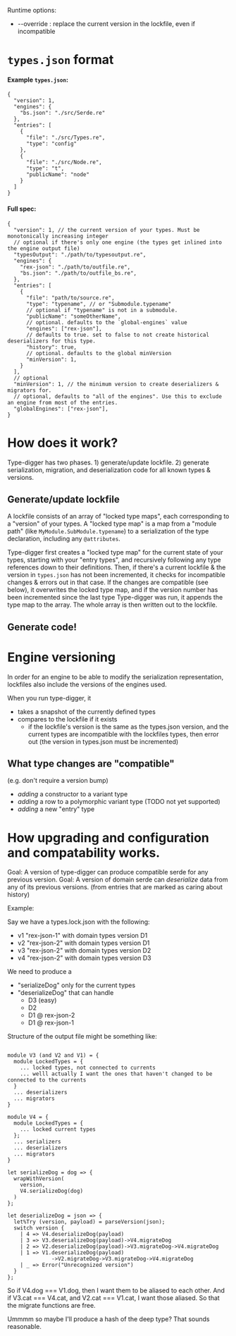 

Runtime options:

- --override : replace the current version in the lockfile, even if incompatible

# `types.json` format

#### Example `types.json`:

```
{
  "version": 1,
  "engines": {
    "bs.json": "./src/Serde.re"
  },
  "entries": [
    {
      "file": "./src/Types.re",
      "type": "config"
    },
    {
      "file": "./src/Node.re",
      "type": "t",
      "publicName": "node"
    }
  ]
}
```

#### Full spec:

```
{
  "version": 1, // the current version of your types. Must be monotonically increasing integer
  // optional if there's only one engine (the types get inlined into the engine output file)
  "typesOutput": "./path/to/typesoutput.re",
  "engines": {
    "rex-json": "./path/to/outfile.re",
    "bs.json": "./path/to/outfile_bs.re",
  },
  "entries": [
    {
      "file": "path/to/source.re",
      "type": "typename", // or "Submodule.typename"
      // optional if "typename" is not in a submodule.
      "publicName": "someOtherName",
      // optional. defaults to the `global-engines` value
      "engines": ["rex-json"],
      // defaults to true. set to false to not create historical deserializers for this type.
      "history": true,
      // optional. defaults to the global minVersion
      "minVersion": 1,
    }
  ],
  // optional
  "minVersion": 1, // the minimum version to create deserializers & migrators for.
  // optional, defaults to "all of the engines". Use this to exclude an engine from most of the entries.
  "globalEngines": ["rex-json"],
}
```

# How does it work?

Type-digger has two phases. 1) generate/update lockfile. 2) generate serialization, migration, and deserialization code for all known types & versions.

## Generate/update lockfile

A lockfile consists of an array of "locked type maps", each corresponding to a "version" of your types.
A "locked type map" is a map from a "module path" (like `MyModule.SubModule.typename`) to a serialization of the type declaration, including any `@attributes`.

Type-digger first creates a "locked type map" for the current state of your types, starting with your "entry types", and recursively following any type references down to their definitions.
Then, if there's a current lockfile & the version in `types.json` has not been incremented, it checks for incompatible changes & errors out in that case. If the changes are compatible (see below), it overwrites the locked type map, and if the version number has been incremented since the last type Type-digger was run, it appends the type map to the array.
The whole array is then written out to the lockfile.

## Generate code!







# Engine versioning

In order for an engine to be able to modify the serialization representation, lockfiles also include the versions of the engines used.



When you run type-digger, it
- takes a snapshot of the currently defined types
- compares to the lockfile if it exists
  - if the lockfile's version is the same as the types.json version, and the current types are incompatible with the lockfiles types, then error out (the version in types.json must be incremented)

## What type changes are "compatible"
(e.g. don't require a version bump)

- *adding* a constructor to a variant type
- *adding* a row to a polymorphic variant type (TODO not yet supported)
- *adding* a new "entry" type

# How upgrading and configuration and compatability works.

Goal: A version of type-digger can produce compatible serde for any previous version.
Goal: A version of domain serde can *deserialize* data from any of its previous versions. (from entries that are marked as caring about history)


Example:

Say we have a types.lock.json with the following:

- v1 "rex-json-1" with domain types version D1
- v2 "rex-json-2" with domain types version D1
- v3 "rex-json-2" with domain types version D2
- v4 "rex-json-2" with domain types version D3

We need to produce a
- "serializeDog" only for the current types
- "deserializeDog" that can handle
  - D3 (easy)
  - D2
  - D1 @ rex-json-2
  - D1 @ rex-json-1

Structure of the output file might be something like:


```

module V3 (and V2 and V1) = {
  module LockedTypes = {
    ... locked types, not connected to currents
    ... welll actually I want the ones that haven't changed to be connected to the currents
  }
  ... deserializers
  ... migrators
}

module V4 = {
  module LockedTypes = {
    ... locked current types
  };
  ... serializers
  ... deserializers
  ... migrators
}

let serializeDog = dog => {
  wrapWithVersion(
    version,
    V4.serializeDog(dog)
  )
};

let deserializeDog = json => {
  let%Try (version, payload) = parseVersion(json);
  switch version {
    | 4 => V4.deserializeDog(payload)
    | 3 => V3.deserializeDog(payload)->V4.migrateDog
    | 2 => V2.deserializeDog(payload)->V3.migrateDog->V4.migrateDog
    | 1 => V1.deserializeDog(payload)
              ->V2.migrateDog->V3.migrateDog->V4.migrateDog
    | _ => Error("Unrecognized version")
  }
};

```



So if V4.dog === V1.dog, then I want them to be aliased to each other.
And if V3.cat === V4.cat, and V2.cat === V1.cat, I want those aliased.
So that the migrate functions are free.

Ummmm so maybe I'll produce a hash of the deep type? That sounds reasonable.
